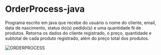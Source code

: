 # OrderProcess-java

Programa escrito em java que recebe do usuário o nome do cliente, email, data de nascimento, status do(s) pedido(s) e uma quantidade N de produtos.
Retorna os dados do cliente registrado, o preço, quantidade e subtotal de cada produto registrado, além do preço total dos produtos.


![ORDERPROCESS](https://user-images.githubusercontent.com/69361027/110220262-21657b80-7ea3-11eb-8210-e20ec3e85fc7.png)


